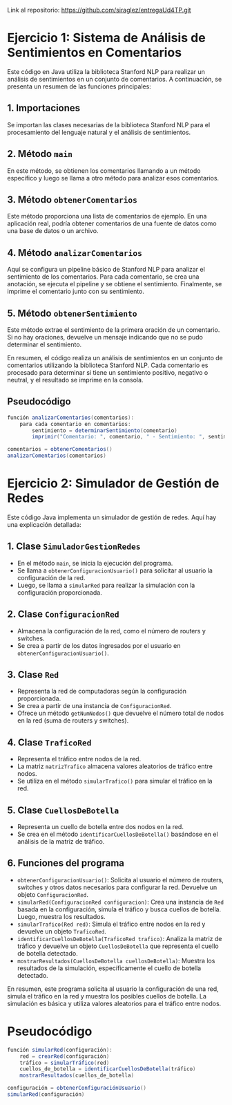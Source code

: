 Link al repositorio: https://github.com/siraglez/entregaUd4TP.git

# Ejercicio 1: Sistema de Análisis de Sentimientos en Comentarios

Este código en Java utiliza la biblioteca Stanford NLP para realizar un análisis de sentimientos en un conjunto de comentarios. A continuación, se presenta un resumen de las funciones principales:

## 1. Importaciones

Se importan las clases necesarias de la biblioteca Stanford NLP para el procesamiento del lenguaje natural y el análisis de sentimientos.

## 2. Método `main`

En este método, se obtienen los comentarios llamando a un método específico y luego se llama a otro método para analizar esos comentarios.

## 3. Método `obtenerComentarios`

Este método proporciona una lista de comentarios de ejemplo. En una aplicación real, podría obtener comentarios de una fuente de datos como una base de datos o un archivo.

## 4. Método `analizarComentarios`

Aquí se configura un pipeline básico de Stanford NLP para analizar el sentimiento de los comentarios. Para cada comentario, se crea una anotación, se ejecuta el pipeline y se obtiene el sentimiento. Finalmente, se imprime el comentario junto con su sentimiento.

## 5. Método `obtenerSentimiento`

Este método extrae el sentimiento de la primera oración de un comentario. Si no hay oraciones, devuelve un mensaje indicando que no se pudo determinar el sentimiento.

En resumen, el código realiza un análisis de sentimientos en un conjunto de comentarios utilizando la biblioteca Stanford NLP. Cada comentario es procesado para determinar si tiene un sentimiento positivo, negativo o neutral, y el resultado se imprime en la consola.

## Pseudocódigo

```java
función analizarComentarios(comentarios):
    para cada comentario en comentarios:
        sentimiento = determinarSentimiento(comentario)
        imprimir("Comentario: ", comentario, " - Sentimiento: ", sentimiento)

comentarios = obtenerComentarios()
analizarComentarios(comentarios)

```

# Ejercicio 2: Simulador de Gestión de Redes 

Este código Java implementa un simulador de gestión de redes. Aquí hay una explicación detallada:

## 1. Clase `SimuladorGestionRedes`

- En el método `main`, se inicia la ejecución del programa.
- Se llama a `obtenerConfiguracionUsuario()` para solicitar al usuario la configuración de la red.
- Luego, se llama a `simularRed` para realizar la simulación con la configuración proporcionada.

## 2. Clase `ConfiguracionRed`

- Almacena la configuración de la red, como el número de routers y switches.
- Se crea a partir de los datos ingresados por el usuario en `obtenerConfiguracionUsuario()`.

## 3. Clase `Red`

- Representa la red de computadoras según la configuración proporcionada.
- Se crea a partir de una instancia de `ConfiguracionRed`.
- Ofrece un método `getNumNodos()` que devuelve el número total de nodos en la red (suma de routers y switches).

## 4. Clase `TraficoRed`

- Representa el tráfico entre nodos de la red.
- La matriz `matrizTrafico` almacena valores aleatorios de tráfico entre nodos.
- Se utiliza en el método `simularTrafico()` para simular el tráfico en la red.

## 5. Clase `CuellosDeBotella`

- Representa un cuello de botella entre dos nodos en la red.
- Se crea en el método `identificarCuellosDeBotella()` basándose en el análisis de la matriz de tráfico.

## 6. Funciones del programa

- `obtenerConfiguracionUsuario()`: Solicita al usuario el número de routers, switches y otros datos necesarios para configurar la red. Devuelve un objeto `ConfiguracionRed`.
- `simularRed(ConfiguracionRed configuracion)`: Crea una instancia de `Red` basada en la configuración, simula el tráfico y busca cuellos de botella. Luego, muestra los resultados.
- `simularTrafico(Red red)`: Simula el tráfico entre nodos en la red y devuelve un objeto `TraficoRed`.
- `identificarCuellosDeBotella(TraficoRed trafico)`: Analiza la matriz de tráfico y devuelve un objeto `CuellosDeBotella` que representa el cuello de botella detectado.
- `mostrarResultados(CuellosDeBotella cuellosDeBotella)`: Muestra los resultados de la simulación, específicamente el cuello de botella detectado.

En resumen, este programa solicita al usuario la configuración de una red, simula el tráfico en la red y muestra los posibles cuellos de botella. La simulación es básica y utiliza valores aleatorios para el tráfico entre nodos.

# Pseudocódigo

```java
función simularRed(configuración):
    red = crearRed(configuración)
    tráfico = simularTráfico(red)
    cuellos_de_botella = identificarCuellosDeBotella(tráfico)
    mostrarResultados(cuellos_de_botella)

configuración = obtenerConfiguraciónUsuario()
simularRed(configuración)
```
